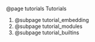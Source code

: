 @page tutorials Tutorials

1. @subpage tutorial_embedding
2. @subpage tutorial_modules
3. @subpage tutorial_builtins
